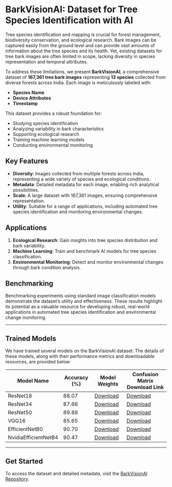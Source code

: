   # BarkVisionAI: Dataset for Tree Species Identification with AI

Tree species identification and mapping is crucial for forest management, biodiversity conservation, and ecological research. Bark images can be captured easily from the ground level and can provide vast amounts of information about the tree species and its health. Yet, existing datasets for tree bark images are often limited in scope, lacking diversity in species representation and temporal attributes.

To address these limitations, we present **BarkVisionAI**, a comprehensive dataset of **167,361 tree bark images** representing **13 species** collected from diverse forests across India. Each image is meticulously labeled with:

- **Species Name**
- **Device Attributes**
- **Timestamp**

This dataset provides a robust foundation for:

- Studying species identification
- Analyzing variability in bark characteristics
- Supporting ecological research
- Training machine learning models
- Conducting environmental monitoring

## Key Features
- **Diversity**: Images collected from multiple forests across India, representing a wide variety of species and ecological conditions.
- **Metadata**: Detailed metadata for each image, enabling rich analytical possibilities.
- **Scale**: A large dataset with 167,361 images, ensuring comprehensive representation.
- **Utility**: Suitable for a range of applications, including automated tree species identification and monitoring environmental changes.

## Applications
1. **Ecological Research**: Gain insights into tree species distribution and bark variability.
2. **Machine Learning**: Train and benchmark AI models for tree species classification.
3. **Environmental Monitoring**: Detect and monitor environmental changes through bark condition analysis.

## Benchmarking
Benchmarking experiments using standard image classification models demonstrate the dataset’s utility and effectiveness. These results highlight its potential as a valuable resource for developing robust, real-world applications in automated tree species identification and environmental change monitoring.

---

## Trained Models
We have trained several models on the BarkVisionAI dataset. The details of these models, along with their performance metrics and downloadable resources, are provided below:

| Model Name       | Accuracy (%) | Model Weights                                                                 | Confusion Matrix Download Link                                 |
|------------------|--------------|-------------------------------------------------------------------------------|---------------------------------|
| ResNet18         | 88.07         | [Download](https://iofe-greenbase-bucket.s3.us-east-1.amazonaws.com/nCount/released-data-models/models/resnet18/resnet18.pth)                            | [Download](https://iofe-greenbase-bucket.s3.us-east-1.amazonaws.com/nCount/released-data-models/confusion+matrix/Resnet18.png)    |
| ResNet34  | 87.66         | [Download](https://iofe-greenbase-bucket.s3.us-east-1.amazonaws.com/nCount/released-data-models/models/resnet34/resnet34.pth)                      | [Download](https://iofe-greenbase-bucket.s3.us-east-1.amazonaws.com/nCount/released-data-models/confusion+matrix/Resnet34.png)|
| ResNet50      | 89.88         | [Download](https://iofe-greenbase-bucket.s3.us-east-1.amazonaws.com/nCount/released-data-models/models/resnet50/resnet50.pth)                         | [Download](https://iofe-greenbase-bucket.s3.us-east-1.amazonaws.com/nCount/released-data-models/confusion+matrix/Resnet50.png) |
| VGG16      | 85.65         | [Download](https://iofe-greenbase-bucket.s3.us-east-1.amazonaws.com/nCount/released-data-models/models/VGG16/VGG16.pth)                         | [Download](https://iofe-greenbase-bucket.s3.us-east-1.amazonaws.com/nCount/released-data-models/confusion+matrix/VGG16.png) |
| EfficientNetB0         | 90.70        | [Download](https://iofe-greenbase-bucket.s3.us-east-1.amazonaws.com/nCount/released-data-models/models/EfficientNetB0/EfficientNetB0.pth)                            | [Download](https://iofe-greenbase-bucket.s3.us-east-1.amazonaws.com/nCount/released-data-models/confusion+matrix/EfficientNetB0.png)    |
| NvidiaEfficientNetB4         | 90.47        | [Download](https://iofe-greenbase-bucket.s3.us-east-1.amazonaws.com/nCount/released-data-models/models/NvidiaEfficientNetB4/NvidiaEfficientNetB4.pth)                            | [Download](https://iofe-greenbase-bucket.s3.us-east-1.amazonaws.com/nCount/released-data-models/confusion+matrix/NvidiaEfficientNetB4.png)    |

---

## Get Started
To access the dataset and detailed metadata, visit the [BarkVisionAI Repository](#).
